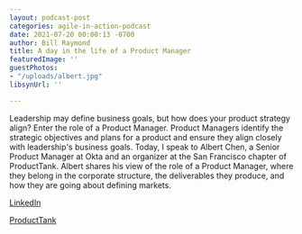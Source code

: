 ```yaml
---
layout: podcast-post
categories: agile-in-action-podcast
date: 2021-07-20 00:00:13 -0700
author: Bill Raymond
title: A day in the life of a Product Manager
featuredImage: ''
guestPhotos:
- "/uploads/albert.jpg"
libsynUrl: ''

---
```

Leadership may define business goals, but how does your product strategy align? Enter the role of a Product Manager. Product Managers identify the strategic objectives and plans for a product and ensure they align closely with leadership's business goals. Today, I speak to Albert Chen, a Senior Product Manager at Okta and an organizer at the San Francisco chapter of ProductTank. Albert shares his view of the role of a Product Manager, where they belong in the corporate structure, the deliverables they produce, and how they are going about defining markets.

[LinkedIn](https://www.linkedin.com/in/pm-albert/ "LinkedIn")

[ProductTank](https://www.mindtheproduct.com/producttank/ "ProductTank")
